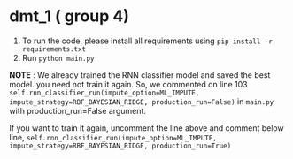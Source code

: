 # dmt_1 ( group 4) 

1. To run the code, please install all requirements using `pip install -r requirements.txt`
2. Run `python main.py`

**NOTE** : We already trained the RNN classifier model and saved the best model. you need not train it again. So, we commented on line 103 
`self.rnn_classifier_run(impute_option=ML_IMPUTE, impute_strategy=RBF_BAYESIAN_RIDGE, production_run=False)` in `main.py` with production_run=False argument. 

If you want to train it again, uncomment the line above and comment below line, 
`self.rnn_classifier_run(impute_option=ML_IMPUTE, impute_strategy=RBF_BAYESIAN_RIDGE, production_run=True)`
